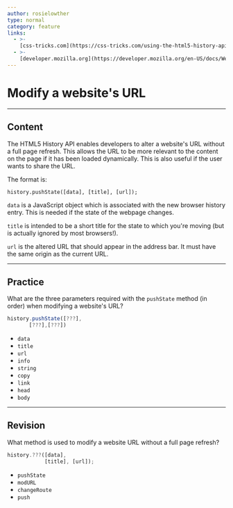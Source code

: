 ```yaml
---
author: rosielowther
type: normal
category: feature
links:
  - >-
    [css-tricks.com](https://css-tricks.com/using-the-html5-history-api/hello){website}
  - >-
    [developer.mozilla.org](https://developer.mozilla.org/en-US/docs/Web/API/History_API#The_pushState()_method){website}
---
```


# Modify a website's URL


---

## Content

The HTML5 History API enables developers to alter a website's URL without a full page refresh. This allows the URL to be more relevant to the content on the page if it has been loaded dynamically. This is also useful if the user wants to share the URL.

The format is:

```plain-text
history.pushState([data], [title], [url]);
```

`data` is a JavaScript object which is associated with the new browser history entry. This is needed if the state of the webpage changes.

`title` is intended to be a short title for the state to which you're moving (but is actually ignored by most browsers!).

`url` is the altered URL that should appear in the address bar. It must have the same origin as the current URL.


---

## Practice

What are the three parameters required with the `pushState` method (in order) when modifying a website's URL?

```javascript
history.pushState([???],
       [???],[???])
```

- `data`
- `title`
- `url`
- `info`
- `string`
- `copy`
- `link`
- `head`
- `body`


---

## Revision

What method is used to modify a website URL without a full page refresh?

```javascript
history.???([data],
            [title], [url]);
```

- `pushState`
- `modURL`
- `changeRoute`
- `push`
 
